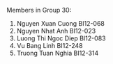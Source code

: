 Members in Group 30:
1. Nguyen Xuan Cuong BI12-068
2. Nguyen Nhat Anh BI12-023
3. Luong Thi Ngoc Diep BI12-083
4. Vu Bang Linh BI12-248
5. Truong Tuan Nghia BI12-314